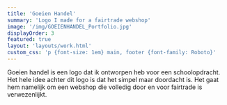 ```yaml
---
title: 'Goeien Handel'
summary: 'Logo I made for a fairtrade webshop'
image: '/img/GOEIENHANDEL_Portfolio.jpg'
displayOrder: 3
featured: true
layout: 'layouts/work.html'
custom_css: 'p {font-size: 1em} main, footer {font-family: Roboto}'
---
```


Goeien handel is een logo dat ik ontworpen heb voor een schoolopdracht. Het hele idee achter dit logo is dat het simpel maar doordacht is. Het gaat hem namelijk om een webshop die volledig door en voor fairtrade is verwezenlijkt.

